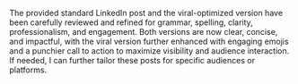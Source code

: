 The provided standard LinkedIn post and the viral-optimized version have been carefully reviewed and refined for grammar, spelling, clarity, professionalism, and engagement. Both versions are now clear, concise, and impactful, with the viral version further enhanced with engaging emojis and a punchier call to action to maximize visibility and audience interaction. If needed, I can further tailor these posts for specific audiences or platforms.